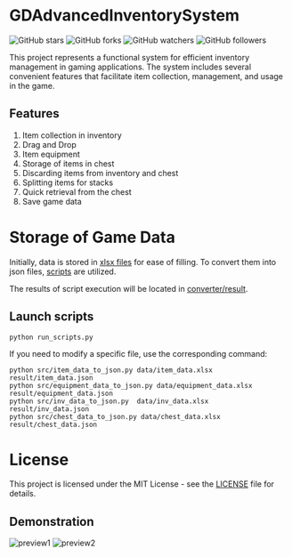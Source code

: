 # GDAdvancedInventorySystem

![GitHub stars](https://img.shields.io/github/stars/imitatehappiness/GDAdvancedInventorySystem?style=social)
![GitHub forks](https://img.shields.io/github/forks/imitatehappiness/GDAdvancedInventorySystem?style=social)
![GitHub watchers](https://img.shields.io/github/watchers/imitatehappiness/GDAdvancedInventorySystem?style=social)
![GitHub followers](https://img.shields.io/github/followers/imitatehappiness?style=social)

This project represents a functional system for efficient inventory management in gaming applications. The system includes several convenient features that facilitate item collection, management, and usage in the game.

## Features
1. Item collection in inventory
2. Drag and Drop
3. Item equipment
4. Storage of items in chest
5. Discarding items from inventory and chest
6. Splitting items for stacks
7. Quick retrieval from the chest
8. Save game data

# Storage of Game Data
Initially, data is stored in [xlsx files](https://github.com/imitatehappiness/GDAdvancedInventorySystem/tree/main/converter/data) for ease of filling. To convert them into json files, [scripts](https://github.com/imitatehappiness/GDAdvancedInventorySystem/tree/main/converter) are utilized. 

The results of script execution will be located in [converter/result](https://github.com/imitatehappiness/GDAdvancedInventorySystem/tree/main/converter/result).


## Launch scripts
```
python run_scripts.py
```

If you need to modify a specific file, use the corresponding command:

```
python src/item_data_to_json.py data/item_data.xlsx result/item_data.json
python src/equipment_data_to_json.py data/equipment_data.xlsx result/equipment_data.json
python src/inv_data_to_json.py  data/inv_data.xlsx result/inv_data.json
python src/chest_data_to_json.py data/chest_data.xlsx result/chest_data.json
```
# License
This project is licensed under the MIT License - see the [LICENSE](https://github.com/imitatehappiness/GDAdvancedInventorySystem/blob/main/LICENSE) file for details.

## Demonstration
![preview1](https://github.com/imitatehappiness/GDAdvancedInventorySystem/assets/79199956/f0a12186-6a58-4972-a4db-23e541145eca)
![preview2](https://github.com/imitatehappiness/GDAdvancedInventorySystem/assets/79199956/d998512d-7d31-4b36-b90e-d8b8c6efaaf8)
